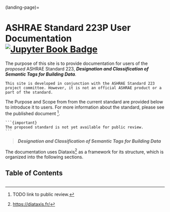 (landing-page)=
# ASHRAE Standard 223P User Documentation [![Jupyter Book Badge](https://jupyterbook.org/badge.svg)](https://open223.github.io/docs.open223.info/)

The purpose of this site is to provide documentation for users of the *proposed* ASHRAE Standard 223, ***Designation and Classification of Semantic Tags for Building Data***.

```{note}
This site is developed in conjunction with the ASHRAE Standard 223 project committee. However, it is not an official ASHRAE product or a part of the standard.
```

The Purpose and Scope from from the current standard are provided below to introduce it to users. For more information about the standard, please see the published document [^1].

[^1]: TODO link to public review.

````{margin}
```{important}
The proposed standard is not yet available for public review.
```
````

> ***Designation and Classification of Semantic Tags for Building Data***
>

The documentation uses Diataxis[^2] as a framework for its structure, which is organized into the following sections.

[^2]: https://diataxis.fr/

## Table of Contents
```{tableofcontents}
```
